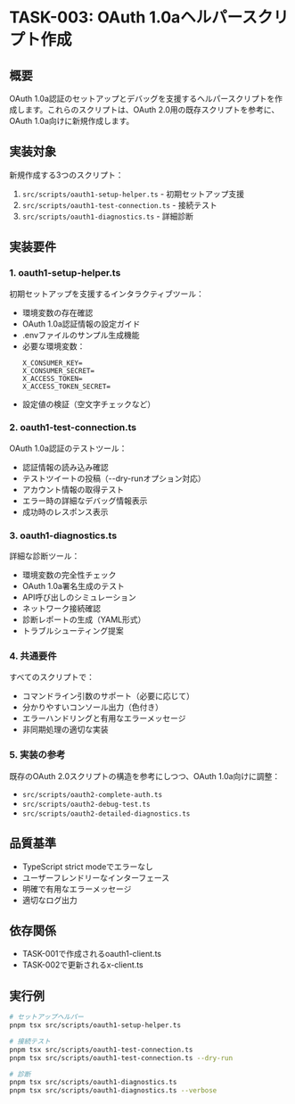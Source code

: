 # TASK-003: OAuth 1.0aヘルパースクリプト作成

## 概要
OAuth 1.0a認証のセットアップとデバッグを支援するヘルパースクリプトを作成します。これらのスクリプトは、OAuth 2.0用の既存スクリプトを参考に、OAuth 1.0a向けに新規作成します。

## 実装対象
新規作成する3つのスクリプト：
1. `src/scripts/oauth1-setup-helper.ts` - 初期セットアップ支援
2. `src/scripts/oauth1-test-connection.ts` - 接続テスト
3. `src/scripts/oauth1-diagnostics.ts` - 詳細診断

## 実装要件

### 1. oauth1-setup-helper.ts
初期セットアップを支援するインタラクティブツール：
- 環境変数の存在確認
- OAuth 1.0a認証情報の設定ガイド
- .envファイルのサンプル生成機能
- 必要な環境変数：
  ```
  X_CONSUMER_KEY=
  X_CONSUMER_SECRET=
  X_ACCESS_TOKEN=
  X_ACCESS_TOKEN_SECRET=
  ```
- 設定値の検証（空文字チェックなど）

### 2. oauth1-test-connection.ts
OAuth 1.0a認証のテストツール：
- 認証情報の読み込み確認
- テストツイートの投稿（--dry-runオプション対応）
- アカウント情報の取得テスト
- エラー時の詳細なデバッグ情報表示
- 成功時のレスポンス表示

### 3. oauth1-diagnostics.ts
詳細な診断ツール：
- 環境変数の完全性チェック
- OAuth 1.0a署名生成のテスト
- API呼び出しのシミュレーション
- ネットワーク接続確認
- 診断レポートの生成（YAML形式）
- トラブルシューティング提案

### 4. 共通要件
すべてのスクリプトで：
- コマンドライン引数のサポート（必要に応じて）
- 分かりやすいコンソール出力（色付き）
- エラーハンドリングと有用なエラーメッセージ
- 非同期処理の適切な実装

### 5. 実装の参考
既存のOAuth 2.0スクリプトの構造を参考にしつつ、OAuth 1.0a向けに調整：
- `src/scripts/oauth2-complete-auth.ts`
- `src/scripts/oauth2-debug-test.ts`
- `src/scripts/oauth2-detailed-diagnostics.ts`

## 品質基準
- TypeScript strict modeでエラーなし
- ユーザーフレンドリーなインターフェース
- 明確で有用なエラーメッセージ
- 適切なログ出力

## 依存関係
- TASK-001で作成されるoauth1-client.ts
- TASK-002で更新されるx-client.ts

## 実行例
```bash
# セットアップヘルパー
pnpm tsx src/scripts/oauth1-setup-helper.ts

# 接続テスト
pnpm tsx src/scripts/oauth1-test-connection.ts
pnpm tsx src/scripts/oauth1-test-connection.ts --dry-run

# 診断
pnpm tsx src/scripts/oauth1-diagnostics.ts
pnpm tsx src/scripts/oauth1-diagnostics.ts --verbose
```